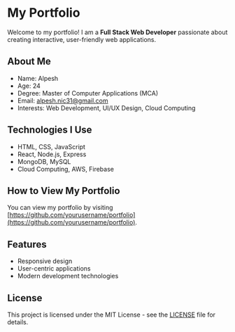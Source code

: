 # My Portfolio

Welcome to my portfolio! I am a **Full Stack Web Developer** passionate about creating interactive, user-friendly web applications.

## About Me

- Name: Alpesh
- Age: 24
- Degree: Master of Computer Applications (MCA)
- Email: [alpesh.nic31@gmail.com](mailto:alpesh.nic31@gmail.com)
- Interests: Web Development, UI/UX Design, Cloud Computing

## Technologies I Use

- HTML, CSS, JavaScript
- React, Node.js, Express
- MongoDB, MySQL
- Cloud Computing, AWS, Firebase

## How to View My Portfolio

You can view my portfolio by visiting [https://github.com/yourusername/portfolio](https://github.com/yourusername/portfolio).

## Features

- Responsive design
- User-centric applications
- Modern development technologies

## License

This project is licensed under the MIT License - see the [LICENSE](LICENSE) file for details.
